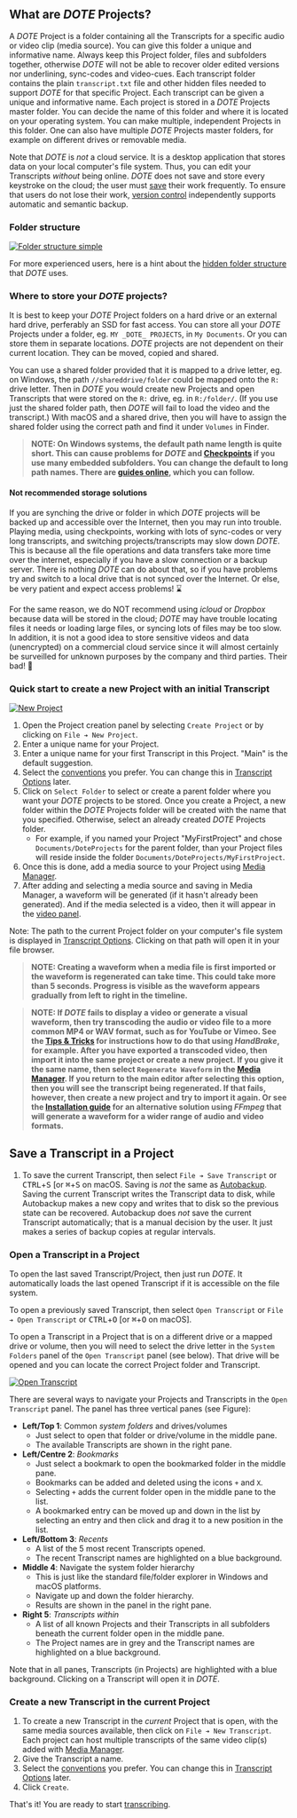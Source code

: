 ## What are _DOTE_ Projects?

A _DOTE_ Project is a folder containing all the Transcripts for a specific audio or video clip (media source).
You can give this folder a unique and informative name.
Always keep this Project folder, files and subfolders together, otherwise _DOTE_ will not be able to recover older edited versions nor underlining, sync-codes and video-cues.
Each transcript folder contains the plain `transcript.txt` file and other hidden files needed to support _DOTE_ for that specific Project.
Each transcript can be given a unique and informative name.
Each project is stored in a _DOTE_ Projects master folder.
You can decide the name of this folder and where it is located on your operating system.
You can make multiple, independent Projects in this folder.
One can also have multiple _DOTE_ Projects master folders, for example on different drives or removable media.

Note that _DOTE_ is _not_ a cloud service.
It is a desktop application that stores data on your local computer's file system.
Thus, you can edit your Transcripts _without_ being online.
_DOTE_ does not save and store every keystroke on the cloud; the user must [save](projects.md#saving) their work frequently.
To ensure that users do not lose their work, [version control](versioncontrol.md) independently supports automatic and semantic backup.

### Folder structure <a id='folders'></a>

[![Folder structure simple](images/projects/folders-simple.png)](images/projects/folders-simple.png)

For more experienced users, here is a hint about the [hidden folder structure](images/projects/folders.png) that _DOTE_ uses.

### Where to store your _DOTE_ projects? <a id='storing'></a>

It is best to keep your _DOTE_ Project folders on a hard drive or an external hard drive, perferably an SSD for fast access.
You can store all your _DOTE_ Projects under a folder, eg. `MY _DOTE_ PROJECTS`, in `My Documents`.
Or you can store them in separate locations.
_DOTE_ projects are not dependent on their current location.
They can be moved, copied and shared.

You can use a shared folder provided that it is mapped to a drive letter, eg. on Windows, the path `//shareddrive/folder` could be mapped onto the `R:` drive letter.
Then in _DOTE_ you would create new Projects and open Transcripts that were stored on the `R:` drive, eg. in `R:/folder/`.
(If you use just the shared folder path, then _DOTE_ will fail to load the video and the transcript.)
With macOS and a shared drive, then you will have to assign the shared folder using the correct path and find it under `Volumes` in Finder.

> **NOTE: On Windows systems, the default path name length is quite short. This can cause problems for _DOTE_ and [Checkpoints](versioncontrol.md) if you use many embedded subfolders. You can change the default to long path names. There are [guides online](https://weblog.west-wind.com/posts/2022/Jan/03/Integrating-Long-Path-Names-in-Windows-NET-Applications), which you can follow.**

#### Not recommended storage solutions <a id='bad-storage'></a>

If you are synching the drive or folder in which _DOTE_ projects will be backed up and accessible over the Internet, then you may run into trouble.
Playing media, using checkpoints, working with lots of sync-codes or very long transcripts, and switching projects/transcripts may slow down _DOTE_.
This is because all the file operations and data transfers take more time over the internet, especially if you have a slow connection or a backup server.
There is nothing _DOTE_ can do about that, so if you have problems try and switch to a local drive that is not synced over the Internet.
Or else, be very patient and expect access problems! ⌛

For the same reason, we do NOT recommend using _icloud_ or _Dropbox_ because data will be stored in the cloud; _DOTE_ may have trouble locating files it needs or loading large files, or syncing lots of files may be too slow.
In addition, it is not a good idea to store sensitive videos and data (unencrypted) on a commercial cloud service since it will almost certainly be surveilled for unknown purposes by the company and third parties. Their bad! 👿

### Quick start to create a new Project with an initial Transcript <a id='new-project'></a>

[![New Project](images/projects/new-project.png)](images/projects/new-project.png)

1. Open the Project creation panel by selecting `Create Project` or by clicking on `File ➔ New Project`.
1. Enter a unique name for your Project.
1. Enter a unique name for your first Transcript in this Project.
"Main" is the default suggestion.
1. Select the [conventions](conventions.md) you prefer.
You can change this in [Transcript Options](settings.md#options) later.
1. Click on `Select Folder` to select or create a parent folder where you want your _DOTE_ projects to be stored.
Once you create a Project, a new folder within the _DOTE_ Projects folder will be created with the name that you specified.
Otherwise, select an already created _DOTE_ Projects folder.
    - For example, if you named your Project "MyFirstProject" and chose `Documents/DoteProjects` for the parent folder, than your Project files will reside inside the folder `Documents/DoteProjects/MyFirstProject`.
1. Once this is done, add a media source to your Project using [Media Manager](media.md).
1. After adding and selecting a media source and saving in Media Manager, a waveform will be generated (if it hasn't already been generated).
And if the media selected is a video, then it will appear in the [video panel](video.md).

Note: The path to the current Project folder on your computer's file system is displayed in [Transcript Options](settings.md#options).
Clicking on that path will open it in your file browser.

> **NOTE: Creating a waveform when a media file is first imported or the waveform is regenerated can take time. This could take more than 5 seconds. Progress is visible as the waveform appears gradually from left to right in the timeline.**

<a id='waveform-troubles'></a>

> **NOTE: If _DOTE_ fails to display a video or generate a visual waveform, then try transcoding the audio or video file to a more common MP4 or WAV format, such as for YouTube or Vimeo.
> See the [Tips & Tricks](tips.md) for instructions how to do that using _HandBrake_, for example.
> After you have exported a transcoded video, then import it into the same project or create a new project.
> If you give it the same name, then select `Regenerate Waveform` in the [Media Manager](media.md).
> If you return to the main editor after selecting this option, then you will see the transcript being regenerated.
> If that fails, however, then create a new project and try to import it again.
> Or see the [Installation guide](install.md) for an alternative solution using _FFmpeg_ that will generate a waveform for a wider range of audio and video formats.**

## Save a Transcript in a Project <a id='saving'></a>

1. To save the current Transcript, then select `File ➔ Save Transcript` or <kbd>CTRL</kbd>+<kbd>S</kbd> [or <kbd>⌘</kbd>+<kbd>S</kbd> on macOS.
Saving is _not_ the same as [Autobackup](versioncontrol.md#autobackup).
Saving the current Transcript writes the Transcript data to disk, while Autobackup makes a new copy and writes that to disk so the previous state can be recovered.
Autobackup does _not_ save the current Transcript automatically; that is a manual decision by the user.
It just makes a series of backup copies at regular intervals.

### Open a Transcript in a Project <a id='open-transcript'></a>

To open the last saved Transcript/Project, then just run _DOTE_.
It automatically loads the last opened Transcript if it is accessible on the file system.

To open a previously saved Transcript, then select `Open Transcript` or `File ➔ Open Transcript` or <kbd>CTRL</kbd>+<kbd>O</kbd> [or <kbd>⌘</kbd>+<kbd>O</kbd> on macOS].

To open a Transcript in a Project that is on a different drive or a mapped drive or volume, then you will need to select the drive letter in the `System Folders` panel of the `Open Transcript` panel (see below).
That drive will be opened and you can locate the correct Project folder and Transcript.

[![Open Transcript](images/projects/open-transcript.png)](images/projects/open-transcript.png)

There are several ways to navigate your Projects and Transcripts in the `Open Transcript` panel.
The panel has three vertical panes (see Figure):
- **Left/Top 1**: Common _system folders_ and drives/volumes
    - Just select to open that folder or drive/volume in the middle pane.
    - The available Transcripts are shown in the right pane.
- **Left/Centre 2**: _Bookmarks_
    - Just select a bookmark to open the bookmarked folder in the middle pane.
    - Bookmarks can be added and deleted using the icons `+` and `X`.
    - Selecting `+` adds the current folder open in the middle pane to the list.
    - A bookmarked entry can be moved up and down in the list by selecting an entry and then click and drag it to a new position in the list.
- **Left/Bottom 3**: _Recents_
    - A list of the 5 most recent Transcripts opened.
    - The recent Transcript names are highlighted on a blue background.
- **Middle 4**: Navigate the system folder hierarchy
    - This is just like the standard file/folder explorer in Windows and macOS platforms.
    - Navigate up and down the folder hierarchy.
    - Results are shown in the panel in the right pane.
- **Right 5**: _Transcripts within_
    - A list of all known Projects and their Transcripts in all subfolders beneath the current folder open in the middle pane.
    - The Project names are in grey and the Transcript names are highlighted on a blue background.

Note that in all panes, Transcripts (in Projects) are highlighted with a blue background.
Clicking on a Transcript will open it in _DOTE_.

### Create a new Transcript in the current Project <a id='new-transcript'></a>

1. To create a new Transcript in the _current_ Project that is open, with the same media sources available, then click on `File ➔ New Transcript`.
Each project can host multiple transcripts of the same video clip(s) added with [Media Manager](media.md).
1. Give the Transcript a name.
1. Select the [conventions](conventions.md) you prefer.
You can change this in [Transcript Options](settings.md#options) later.
1. Click `Create`.

That's it! You are ready to start [transcribing](transcript.md).
